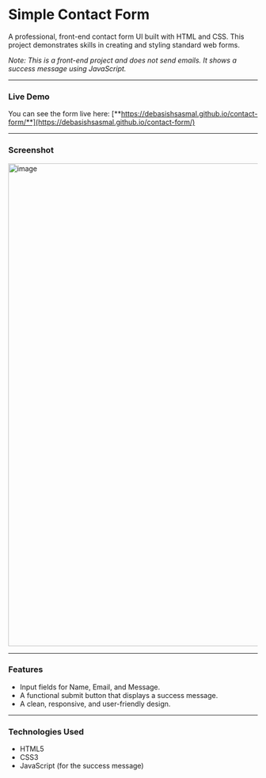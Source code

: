 # Simple Contact Form

A professional, front-end contact form UI built with HTML and CSS. This project demonstrates skills in creating and styling standard web forms.

*Note: This is a front-end project and does not send emails. It shows a success message using JavaScript.*

---

### **Live Demo**

You can see the form live here: [**https://debasishsasmal.github.io/contact-form/**](https://debasishsasmal.github.io/contact-form/)

---

### **Screenshot**


<img width="1279" height="976" alt="image" src="https://github.com/user-attachments/assets/4ea66792-7904-467b-b26e-b3cd7ff4bbcc" />


---

### **Features**

- Input fields for Name, Email, and Message.
- A functional submit button that displays a success message.
- A clean, responsive, and user-friendly design.

---

### **Technologies Used**

- HTML5
- CSS3
- JavaScript (for the success message)

